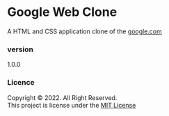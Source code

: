 # Google Web Clone
A HTML and CSS application clone of the [google.com](https://www.google.com/) <br>

### version
1.0.0
### Licence
Copyright &copy; 2022. All Right Reserved.<br>
This project is license under the [MIT License](LICENCE.txt)
